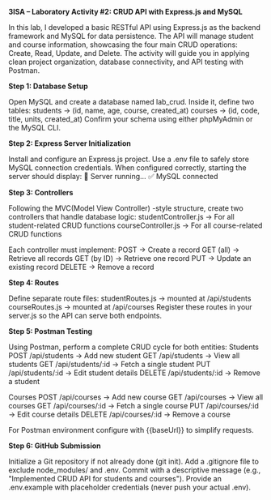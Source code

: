 **3ISA – Laboratory Activity #2: CRUD API with Express.js and MySQL**

In this lab, I developed a basic RESTful API using Express.js as the backend framework and MySQL for data persistence. The API will manage student and course information, showcasing the four main CRUD operations: Create, Read, Update, and Delete. The activity will guide you in applying clean project organization, database connectivity, and API testing with Postman.

**Step 1: Database Setup**

Open MySQL and create a database named lab_crud.
Inside it, define two tables:
students → (id, name, age, course, created_at)
courses → (id, code, title, units, created_at)
Confirm your schema using either phpMyAdmin or the MySQL CLI.

**Step 2: Express Server Initialization**

Install and configure an Express.js project.
Use a .env file to safely store MySQL connection credentials.
When configured correctly, starting the server should display:
🚀 Server running…
✅ MySQL connected

**Step 3: Controllers**

Following the MVC(Model View Controller) -style structure, create two controllers that handle database logic:
studentController.js → For all student-related CRUD functions
courseController.js → For all course-related CRUD functions

Each controller must implement:
POST → Create a record
GET (all) → Retrieve all records
GET (by ID) → Retrieve one record
PUT → Update an existing record
DELETE → Remove a record

**Step 4: Routes**

Define separate route files:
studentRoutes.js → mounted at /api/students
courseRoutes.js → mounted at /api/courses
Register these routes in your server.js so the API can serve both endpoints.

**Step 5: Postman Testing**

Using Postman, perform a complete CRUD cycle for both entities:
Students
POST /api/students → Add new student
GET /api/students → View all students
GET /api/students/:id → Fetch a single student
PUT /api/students/:id → Edit student details
DELETE /api/students/:id → Remove a student

Courses
POST /api/courses → Add new course
GET /api/courses → View all courses
GET /api/courses/:id → Fetch a single course
PUT /api/courses/:id → Edit course details
DELETE /api/courses/:id → Remove a course

For Postman environment configure with {{baseUrl}} to simplify requests.

**Step 6: GitHub Submission**

Initialize a Git repository if not already done (git init).
Add a .gitignore file to exclude node_modules/ and .env.
Commit with a descriptive message (e.g., "Implemented CRUD API for students and courses").
Provide an .env.example with placeholder credentials (never push your actual .env).
